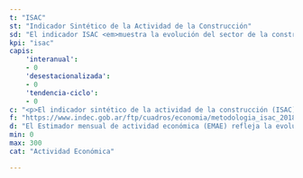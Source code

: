 ```yaml
---
t: "ISAC"
st: "Indicador Sintético de la Actividad de la Construcción"
sd: "El indicador ISAC <em>muestra la evolución del sector de la construcción</em> tomando como referencia los consumos aparentes de insumos requeridos en la actividad. "
kpi: "isac"
capis:
    'interanual':
    - 0
    'desestacionalizada':
    - 0
    'tendencia-ciclo':
    - 0        
c: "<p>El indicador sintético de la actividad de la construcción (ISAC) muestra la evolución del sector tomando como referencia los consumos aparentes de insumos requeridos en la construcción. El consumo aparente se calcula como la suma de los despachos al mercado interno de producción nacional mas las importaciones para cada uno de los insumos que componen el indice general del ISAC.</p><p>La publicación incluye la serie original (números índice, variación porcentual respecto al mismo mes del año an- terior y variación porcentual acumulada), la serie desestacionalizada y la serie tendencia-ciclo (números índice y variación respecto al mes inmediato anterior) del ISAC. </p><p>Para el calculo del ISAC se consideran, en términos de volumen físico, los insumos: Asfalto, Cales, Cemento Portland, Grifería, Hierro redondo y aceros para la construcción, Hormigón elaborado, Ladrillos huecos, Mosaicos graníticos y cacareos, Pinturas para la construcción, Pisos y revestimientos cerámicos, Placas de yeso, Sanitarios de cerámica, Tubos de acero sin costura, Vidrio plano para la construcción y Yeso.</p>"
f: "https://www.indec.gob.ar/ftp/cuadros/economia/metodologia_isac_2018.pdf"
d: "El Estimador mensual de actividad económica (EMAE) refleja la evolución mensual de la actividad económica del conjunto de los sectores productivos a nivel nacional. Este indicador permite anticipar las tasas de variación del producto interno bruto (PIB) trimestral."
min: 0
max: 300
cat: "Actividad Económica"

---
```


 
 